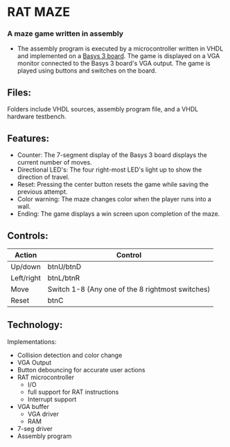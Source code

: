 RAT MAZE
=========

### A maze game written in assembly 

- The assembly program is executed by a microcontroller written in VHDL and implemented on a [Basys 3 board](https://www.xilinx.com/products/boards-and-kits/1-54wqge.html).
The game is displayed on a VGA monitor connected to the Basys 3 board's VGA output. 
The game is played using buttons and switches on the board. 

## Files:

Folders include VHDL sources, assembly program file, and a VHDL hardware testbench. 

## Features:

- Counter: The 7-segment display of the Basys 3 board displays the current number of moves.
- Directional LED's: The four right-most LED's light up to show the direction of travel.
- Reset: Pressing the center button resets the game while saving the previous attempt.
- Color warning: The maze changes color when the player runs into a wall.
- Ending: The game displays a win screen upon completion of the maze.


## Controls:

Action | Control
------ | -----------
Up/down | btnU/btnD
Left/right | btnL/btnR
Move | Switch 1-8 (Any one of the 8 rightmost switches)
Reset | btnC


## Technology:

Implementations:

 - Collision detection and color change
 - VGA Output
 - Button debouncing for accurate user actions
 - RAT microcontroller 
    - I/O 
    - full support for RAT instructions
    - Interrupt support
 - VGA buffer
    - VGA driver
    - RAM 
 - 7-seg driver
 - Assembly program
